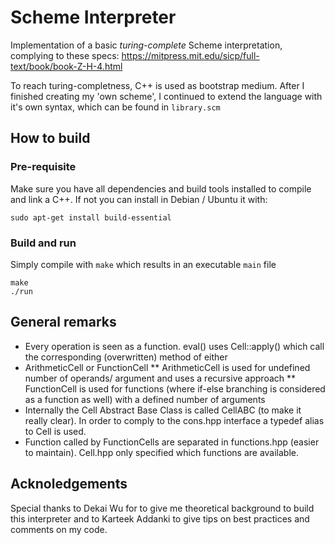 # Scheme Interpreter
Implementation of a basic *turing-complete* Scheme interpretation, complying to these specs: https://mitpress.mit.edu/sicp/full-text/book/book-Z-H-4.html

To reach turing-completness, C++ is used as bootstrap medium. After I finished creating my 'own scheme', I continued to extend the language with it's own syntax, which can be found in `library.scm`

## How to build
### Pre-requisite
Make sure you have all dependencies and build tools installed to compile and link a C++. If not you can install in Debian / Ubuntu it with:
```
sudo apt-get install build-essential
```
### Build and run
Simply compile with `make` which results in an executable `main` file
```
make
./run
```

## General remarks
  * Every operation is seen as a function. eval() uses Cell::apply() which call the corresponding (overwritten) method of either 
  * ArithmeticCell or FunctionCell
  ** ArithmeticCell is used for undefined number of operands/ argument and uses a recursive approach
  ** FunctionCell is used for functions (where if-else branching is considered as a function as well) with a defined number of arguments
  * Internally the Cell Abstract Base Class is called CellABC (to make it
    really clear). In order to comply to the cons.hpp interface a typedef 
    alias to Cell is used.
  * Function called by FunctionCells are separated in functions.hpp (easier
    to maintain). Cell.hpp only specified which functions are available.

## Acknoledgements

Special thanks to Dekai Wu for to give me theoretical background to build this interpreter and to Karteek Addanki to give tips on best practices and comments on my code.
